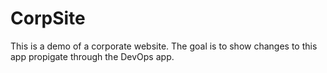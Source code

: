 # CorpSite

This is a demo of a corporate website.  The goal is to show changes to this app propigate through the DevOps app.